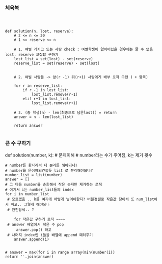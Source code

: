 ### 체육복

```python3



def solution(n, lost, reserve):
    # 2 <= n <= 30
    # 1 <= reserve <= n

    # 1. 여벌 가지고 있는 사람 check : 여벌학생이 잃어버렸을 경우에는 줄 수 없음 lost, reserve 교집합 구하기
    lost_list = set(lost) - set(reserve)
    reserve_list = set(reserve) - set(lost)


    # 2. 여벌 사람들 -> 앞(r -1) 뒤(r+1) 사람에게 배부 로직 구현 ( + 항목)

    for r in reserve_list:
        if r -1 in lost_list:
            lost_list.remove(r-1)
        elif r+1 in lost_list:
            lost_list.remove(r+1)

    # 3. (총 학생(n) - len(최종으로 남은lost)) = return
    answer = n - len(lost_list)

    return answer


```

### 큰 수 구하기

def solution(number, k):
    # 문제이해
    # number라는 수가 주어짐, k는 제거 횟수
    
    # number를 한자리씩 다 분리를 해야되나?
    # number를 뜯어야되긴할듯 list 로 분리해야되나?
    number_list = list(number)
    answer = []
    # 그 다음 number를 순회해서 작은 숫자만 제거하는 로직
    # 여기서 i는 number_list들의 index
    for i in number_list
     # 모르겠음 .. k를 여기에 어떻게 넣어야할지? 버블정렬로 작은값 찾아서 또 num_list에서 빼고.. 그렇게 해야되나
     # 완전탐색.. ?

        for 작은값 구하기 로직 ~~~~ 
     # answer 배열에서 작은 수 pop
         answer.pop() 하고
     # 나머지 index인 i들을 배열에 append 때려주기
        answer.append(i)
        
        
    # answer = max(for i in range array(min(number(i))
    return ''.join(answer)
